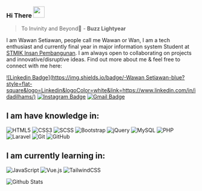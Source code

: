 ### Hi There <img src="https://raw.githubusercontent.com/aemmadi/aemmadi/master/wave.gif" width="30px">

> To Invinity and Beyond:rocket: - **Buzz Lightyear**

I am Wawan Setiawan, people call me Wawan or Wan, I am a tech enthusiast and currently final year in major information system Student at [STMIK Insan Pembangunan](https://stmik.ipem.ac.id/). I am always open to collaborating on projects and innovative/disruptive ideas. Find out more about me & feel free to connect with me here:

[![Linkedin Badge](https://img.shields.io/badge/-Wawan Setiawan-blue?style=flat-square&logo=Linkedin&logoColor=white&link=https://www.linkedin.com/in/idadilhams/)](https://www.linkedin.com/in/wawan-setiawan-84934a206/)
[![Instagram Badge](https://img.shields.io/badge/-@wawanneutron-purple?style=flat-square&logo=instagram&logoColor=white&link=https://www.instagram.com/wawanneutron/)](https://www.instagram.com/wawanneutron/)
[![Gmail Badge](https://img.shields.io/badge/-hellowawansetiawan@gmail.com-c14438?style=flat-square&logo=Gmail&logoColor=white&link=mailto:hellowawansetiawan@gmail.com)](mailto:hellowawansetiawan@gmail.com)

## I am have knowledge in:
![HTML5](https://img.shields.io/badge/-HTML5-E34F26?style=flat-square&logo=html5&logoColor=white)
![CSS3](https://img.shields.io/badge/-CSS3-1572B6?style=flat-square&logo=css3)
![SCSS](https://img.shields.io/badge/-Sass-black?style=flat-square&logo=sass)
![Bootstrap](https://img.shields.io/badge/-Bootstrap-563D7C?style=flat-square&logo=bootstrap)
![jQuery](https://img.shields.io/badge/-jQuery-black?style=flat-square&logo=jquery)
![MySQL](https://img.shields.io/badge/-MySQL-black?style=flat-square&logo=mysql)
![PHP](https://img.shields.io/badge/-PHP-black?style=flat-square&logo=php)
![Laravel](https://img.shields.io/badge/-Laravel-black?style=flat-square&logo=laravel)
![Git](https://img.shields.io/badge/-Git-black?style=flat-square&logo=git)
![GitHub](https://img.shields.io/badge/-GitHub-181717?style=flat-square&logo=github)


## I am currently learning in:
![JavaScript](https://img.shields.io/badge/-JavaScript-black?style=flat-square&logo=javascript)
![Vue.js](https://img.shields.io/badge/-Vue.js-black?style=flat-square&logo=vue.js)
![TailwindCSS](https://img.shields.io/badge/-tailwindcss-black?style=flat-square&logo=tailwind-css)

![Github Stats](https://github-readme-stats.vercel.app/api?username=wawanneutron&count_private=true&show_icons=true&include_all_commits=true)

<!--
**wawanneutron/wawanneutron** is a ✨ _special_ ✨ repository because its `README.md` (this file) appears on your GitHub profile.

Here are some ideas to get you started:

- 🔭 I’m currently working on ...
- 🌱 I’m currently learning ...
- 👯 I’m looking to collaborate on ...
- 🤔 I’m looking for help with ...
- 💬 Ask me about ...
- 📫 How to reach me: ...
- 😄 Pronouns: ...
- ⚡ Fun fact: ...
-->
